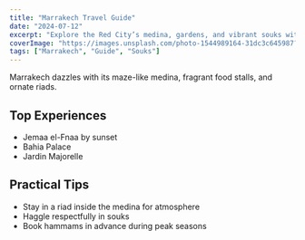 ```yaml
---
title: "Marrakech Travel Guide"
date: "2024-07-12"
excerpt: "Explore the Red City’s medina, gardens, and vibrant souks with our essential guide."
coverImage: "https://images.unsplash.com/photo-1544989164-31dc3c645987?w=1600&q=80&auto=format&fit=crop"
tags: ["Marrakech", "Guide", "Souks"]
---
```


Marrakech dazzles with its maze-like medina, fragrant food stalls, and ornate riads.

## Top Experiences

- Jemaa el-Fnaa by sunset
- Bahia Palace
- Jardin Majorelle

## Practical Tips

- Stay in a riad inside the medina for atmosphere
- Haggle respectfully in souks
- Book hammams in advance during peak seasons
